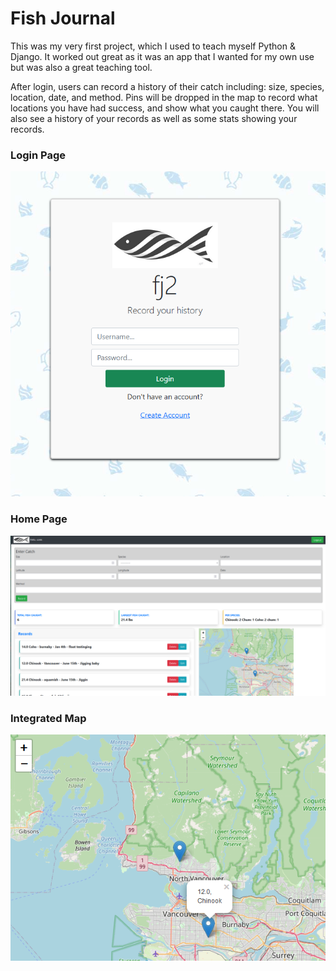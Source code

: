 # Fish Journal

This was my very first project, which I used to teach myself Python & Django. It worked out great as it was an app that I wanted for my own use but was also a great teaching tool.

After login, users can record a history of their catch including: size, species, location, date, and method. Pins will be dropped in the map to record what locations you have had success, and show what you caught there. You will also see a history of your records as well as some stats showing your records.

### Login Page
!["Screenshot of the login page."](https://raw.githubusercontent.com/Colerk/fish_journal/main/Images/Login.png)

### Home Page
!["Screenshot of the home page."](https://raw.githubusercontent.com/Colerk/fish_journal/main/Images/home.png)

### Integrated Map
!["Screenshot of the integrated map."](https://raw.githubusercontent.com/Colerk/fish_journal/main/Images/Map.png)
